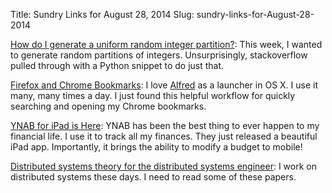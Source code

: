 Title: Sundry Links for August 28, 2014
Slug: sundry-links-for-August-28-2014

[How do I generate a uniform random integer partition?](http://stackoverflow.com/questions/2161406/how-do-i-generate-a-uniform-random-integer-partition): This week, I wanted to generate random partitions of integers. Unsurprisingly, stackoverflow pulled through with a Python snippet to do just that.

[Firefox and Chrome Bookmarks](http://support.alfredapp.com/kb:firefox-chrome-bookmarks): I love [Alfred](http://www.alfredapp.org) as a launcher in OS X. I use it many, many times a day. I just found this helpful workflow for quickly searching and opening my Chrome bookmarks.

[YNAB for iPad is Here](http://www.youneedabudget.com/blog/2014/ynab-for-ipad-is-here/): YNAB has been the best thing to ever happen to my financial life. I use it to track all my finances. They just released a beautiful iPad app. Importantly, it brings the ability to modify a budget to mobile!

[Distributed systems theory for the distributed systems engineer](http://the-paper-trail.org/blog/distributed-systems-theory-for-the-distributed-systems-engineer/): I work on distributed systems these days. I need to read some of these papers.